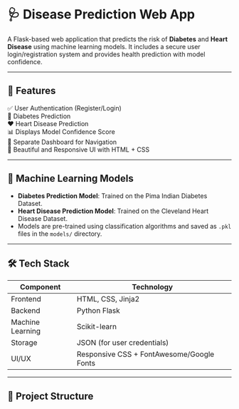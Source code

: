 # 🩺 Disease Prediction Web App

A Flask-based web application that predicts the risk of **Diabetes** and **Heart Disease** using machine learning models. 
It includes a secure user login/registration system and provides health prediction with model confidence.

---

## 🚀 Features

✅ User Authentication (Register/Login)  
🧪 Diabetes Prediction  
❤️ Heart Disease Prediction  
📊 Displays Model Confidence Score  
📁 Separate Dashboard for Navigation  
🎨 Beautiful and Responsive UI with HTML + CSS  

---

## 🧠 Machine Learning Models

- **Diabetes Prediction Model**: Trained on the Pima Indian Diabetes Dataset.
- **Heart Disease Prediction Model**: Trained on the Cleveland Heart Disease Dataset.
- Models are pre-trained using classification algorithms and saved as `.pkl` files in the `models/` directory.

---

## 🛠️ Tech Stack

| Component     | Technology     |
|---------------|----------------|
| Frontend      | HTML, CSS, Jinja2 |
| Backend       | Python Flask    |
| Machine Learning | Scikit-learn |
| Storage       | JSON (for user credentials) |
| UI/UX         | Responsive CSS + FontAwesome/Google Fonts |

---

## 📁 Project Structure

